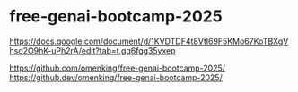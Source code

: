 # free-genai-bootcamp-2025
https://docs.google.com/document/d/1KVDTDF4t8VtI69F5KMo67KoTBXgVhsd2O9hK-uPh2rA/edit?tab=t.gq6fgg35yxep

https://github.com/omenking/free-genai-bootcamp-2025/
https://github.dev/omenking/free-genai-bootcamp-2025/